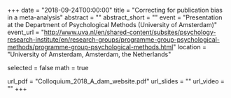 +++
date = "2018-09-24T00:00:00"
title = "Correcting for publication bias in a meta-analysis"
abstract = ""
abstract_short = ""
event = "Presentation at the Department of Psychological Methods (University of Amsterdam)"
event_url = "http://www.uva.nl/en/shared-content/subsites/psychology-research-institute/en/research-groups/programme-group-psychological-methods/programme-group-psychological-methods.html"
location = "University of Amsterdam, Amsterdam, the Netherlands"

selected = false
math = true

url_pdf = "Colloquium_2018_A_dam_website.pdf"
url_slides = ""
url_video = ""
+++